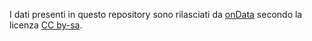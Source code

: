 I dati presenti in questo repository sono rilasciati da [onData](http://ondata.it) secondo la licenza [CC by-sa](https://creativecommons.org/licenses/by-sa/4.0/deed.it).
